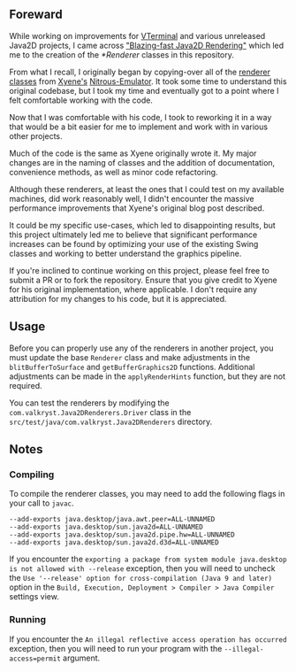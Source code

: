 ## Foreward

While working on improvements for [VTerminal](https://github.com/Valkryst/VTerminal)
and various unreleased Java2D projects, I came across ["Blazing-fast Java2D Rendering"](https://tbrindus.ca/blazing-fast-java2d/)
which led me to the creation of the _*Renderer_ classes in this repository.

From what I recall, I originally began by copying-over all of the [renderer classes](https://github.com/Xyene/Nitrous-Emulator/tree/master/src/main/java/nitrous/renderer)
from [Xyene's](https://github.com/Xyene) [Nitrous-Emulator](https://github.com/Xyene/Nitrous-Emulator).
It took some time to understand this original codebase, but I took my time and
eventually got to a point where I felt comfortable working with the code.

Now that I was comfortable with his code, I took to reworking it in a way that
would be a bit easier for me to implement and work with in various other
projects.

Much of the code is the same as Xyene originally wrote it. My major changes are
in the naming of classes and the addition of documentation, convenience
methods, as well as minor code refactoring.

Although these renderers, at least the ones that I could test on my available
machines, did work reasonably well, I didn't encounter the massive performance
improvements that Xyene's original blog post described.

It could be my specific use-cases, which led to disappointing results, but this
project ultimately led me to believe that significant performance increases can
be found by optimizing your use of the existing Swing classes and working to
better understand the graphics pipeline.

If you're inclined to continue working on this project, please feel free to
submit a PR or to fork the repository. Ensure that you give credit to Xyene for
his original implementation, where applicable. I don't require any attribution
for my changes to his code, but it is appreciated.

## Usage

Before you can properly use any of the renderers in another project, you must
update the base `Renderer` class and make adjustments in the
`blitBufferToSurface` and `getBufferGraphics2D` functions. Additional
adjustments can be made in the `applyRenderHints` function, but they are not
required.

You can test the renderers by modifying the `com.valkryst.Java2DRenderers.Driver` class in the
`src/test/java/com.valkryst.Java2DRenderers` directory.

## Notes

### Compiling

To compile the renderer classes, you may need to add the following flags in your
call to `javac`.

```shell
--add-exports java.desktop/java.awt.peer=ALL-UNNAMED
--add-exports java.desktop/sun.java2d=ALL-UNNAMED
--add-exports java.desktop/sun.java2d.pipe.hw=ALL-UNNAMED
--add-exports java.desktop/sun.java2d.d3d=ALL-UNNAMED
```

If you encounter the `exporting a package from system module java.desktop is
not allowed with --release` exception, then you will need to uncheck the `Use
'--release' option for cross-compilation (Java 9 and later)` option in the
`Build, Execution, Deployment > Compiler > Java Compiler` settings view.

### Running

If you encounter the `An illegal reflective access operation has occurred`
exception, then you will need to run your program with the
`--illegal-access=permit` argument.